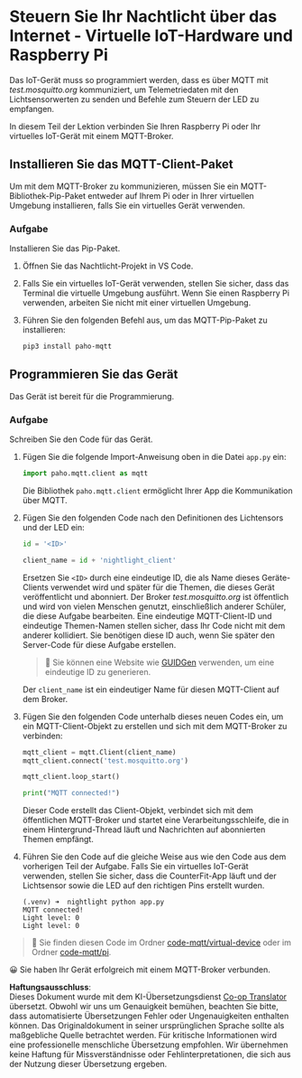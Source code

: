 <!--
CO_OP_TRANSLATOR_METADATA:
{
  "original_hash": "90fb93446e03c38f3c0e4009c2471906",
  "translation_date": "2025-08-25T21:59:49+00:00",
  "source_file": "1-getting-started/lessons/4-connect-internet/single-board-computer-mqtt.md",
  "language_code": "de"
}
-->
# Steuern Sie Ihr Nachtlicht über das Internet - Virtuelle IoT-Hardware und Raspberry Pi

Das IoT-Gerät muss so programmiert werden, dass es über MQTT mit *test.mosquitto.org* kommuniziert, um Telemetriedaten mit den Lichtsensorwerten zu senden und Befehle zum Steuern der LED zu empfangen.

In diesem Teil der Lektion verbinden Sie Ihren Raspberry Pi oder Ihr virtuelles IoT-Gerät mit einem MQTT-Broker.

## Installieren Sie das MQTT-Client-Paket

Um mit dem MQTT-Broker zu kommunizieren, müssen Sie ein MQTT-Bibliothek-Pip-Paket entweder auf Ihrem Pi oder in Ihrer virtuellen Umgebung installieren, falls Sie ein virtuelles Gerät verwenden.

### Aufgabe

Installieren Sie das Pip-Paket.

1. Öffnen Sie das Nachtlicht-Projekt in VS Code.

1. Falls Sie ein virtuelles IoT-Gerät verwenden, stellen Sie sicher, dass das Terminal die virtuelle Umgebung ausführt. Wenn Sie einen Raspberry Pi verwenden, arbeiten Sie nicht mit einer virtuellen Umgebung.

1. Führen Sie den folgenden Befehl aus, um das MQTT-Pip-Paket zu installieren:

    ```sh
    pip3 install paho-mqtt
    ```

## Programmieren Sie das Gerät

Das Gerät ist bereit für die Programmierung.

### Aufgabe

Schreiben Sie den Code für das Gerät.

1. Fügen Sie die folgende Import-Anweisung oben in die Datei `app.py` ein:

    ```python
    import paho.mqtt.client as mqtt
    ```

    Die Bibliothek `paho.mqtt.client` ermöglicht Ihrer App die Kommunikation über MQTT.

1. Fügen Sie den folgenden Code nach den Definitionen des Lichtensors und der LED ein:

    ```python
    id = '<ID>'

    client_name = id + 'nightlight_client'
    ```

    Ersetzen Sie `<ID>` durch eine eindeutige ID, die als Name dieses Geräte-Clients verwendet wird und später für die Themen, die dieses Gerät veröffentlicht und abonniert. Der Broker *test.mosquitto.org* ist öffentlich und wird von vielen Menschen genutzt, einschließlich anderer Schüler, die diese Aufgabe bearbeiten. Eine eindeutige MQTT-Client-ID und eindeutige Themen-Namen stellen sicher, dass Ihr Code nicht mit dem anderer kollidiert. Sie benötigen diese ID auch, wenn Sie später den Server-Code für diese Aufgabe erstellen.

    > 💁 Sie können eine Website wie [GUIDGen](https://www.guidgen.com) verwenden, um eine eindeutige ID zu generieren.

    Der `client_name` ist ein eindeutiger Name für diesen MQTT-Client auf dem Broker.

1. Fügen Sie den folgenden Code unterhalb dieses neuen Codes ein, um ein MQTT-Client-Objekt zu erstellen und sich mit dem MQTT-Broker zu verbinden:

    ```python
    mqtt_client = mqtt.Client(client_name)
    mqtt_client.connect('test.mosquitto.org')
    
    mqtt_client.loop_start()

    print("MQTT connected!")
    ```

    Dieser Code erstellt das Client-Objekt, verbindet sich mit dem öffentlichen MQTT-Broker und startet eine Verarbeitungsschleife, die in einem Hintergrund-Thread läuft und Nachrichten auf abonnierten Themen empfängt.

1. Führen Sie den Code auf die gleiche Weise aus wie den Code aus dem vorherigen Teil der Aufgabe. Falls Sie ein virtuelles IoT-Gerät verwenden, stellen Sie sicher, dass die CounterFit-App läuft und der Lichtsensor sowie die LED auf den richtigen Pins erstellt wurden.

    ```output
    (.venv) ➜  nightlight python app.py 
    MQTT connected!
    Light level: 0
    Light level: 0
    ```

> 💁 Sie finden diesen Code im Ordner [code-mqtt/virtual-device](../../../../../1-getting-started/lessons/4-connect-internet/code-mqtt/virtual-device) oder im Ordner [code-mqtt/pi](../../../../../1-getting-started/lessons/4-connect-internet/code-mqtt/pi).

😀 Sie haben Ihr Gerät erfolgreich mit einem MQTT-Broker verbunden.

**Haftungsausschluss**:  
Dieses Dokument wurde mit dem KI-Übersetzungsdienst [Co-op Translator](https://github.com/Azure/co-op-translator) übersetzt. Obwohl wir uns um Genauigkeit bemühen, beachten Sie bitte, dass automatisierte Übersetzungen Fehler oder Ungenauigkeiten enthalten können. Das Originaldokument in seiner ursprünglichen Sprache sollte als maßgebliche Quelle betrachtet werden. Für kritische Informationen wird eine professionelle menschliche Übersetzung empfohlen. Wir übernehmen keine Haftung für Missverständnisse oder Fehlinterpretationen, die sich aus der Nutzung dieser Übersetzung ergeben.